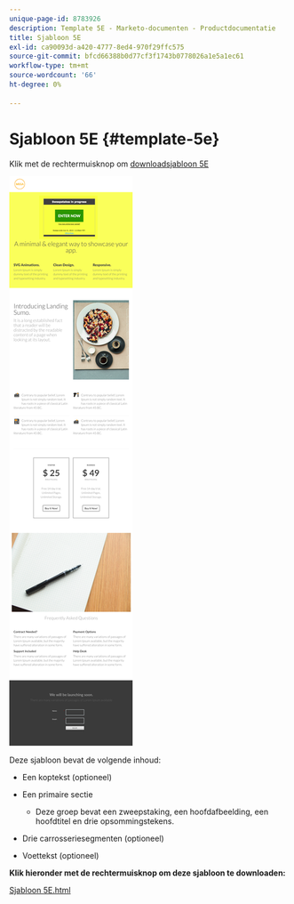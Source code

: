 ```yaml
---
unique-page-id: 8783926
description: Template 5E - Marketo-documenten - Productdocumentatie
title: Sjabloon 5E
exl-id: ca90093d-a420-4777-8ed4-970f29ffc575
source-git-commit: bfcd66388b0d77cf3f1743b0778026a1e5a1ec61
workflow-type: tm+mt
source-wordcount: '66'
ht-degree: 0%

---
```


# Sjabloon 5E {#template-5e}

Klik met de rechtermuisknop om [downloadsjabloon 5E](https://experienceleague.adobe.com/landing/marketo/lp-templates/template-5e.html)

![](assets/image2015-7-29-15-3a24-3a40.png)

Deze sjabloon bevat de volgende inhoud:

* Een koptekst (optioneel)
* Een primaire sectie

   * Deze groep bevat een zweepstaking, een hoofdafbeelding, een hoofdtitel en drie opsommingstekens.

* Drie carrosseriesegmenten (optioneel)
* Voettekst (optioneel)

**Klik hieronder met de rechtermuisknop om deze sjabloon te downloaden:**

[Sjabloon 5E.html](https://experienceleague.adobe.com/landing/marketo/lp-templates/template-5e.html)
